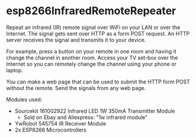 # esp8266InfraredRemoteRepeater

Repeat an infrared (IR) remote signal over WiFi on your LAN or over the Internet.  The signal gets sent over HTTP as a form POST request.  An HTTP server receives the signal and transmits it to your device.  

For example, press a button on your remote in one room and having it change the channel in another room.  Access your TV set-box over the Internet so you can remotely change the channel using your phone or laptop.

You can make a web page that can be used to submit the HTTP form POST without the remote.  Send the signals from any web page.

Modules used:
* Sourcekit 161002922 Infrared LED 1W 350mA Transmitter Module
  * Sold on Ebay and Aliexpress: "1w infrared module"
* YwRobot 545754 IR Receiver Module
* 2x ESP8266 Microcontrollers
